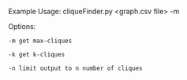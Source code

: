 Example Usage: cliqueFinder.py <graph.csv file> -m

Options:

	-m get max-cliques

	-k get k-cliques

	-n limit output to n number of cliques

